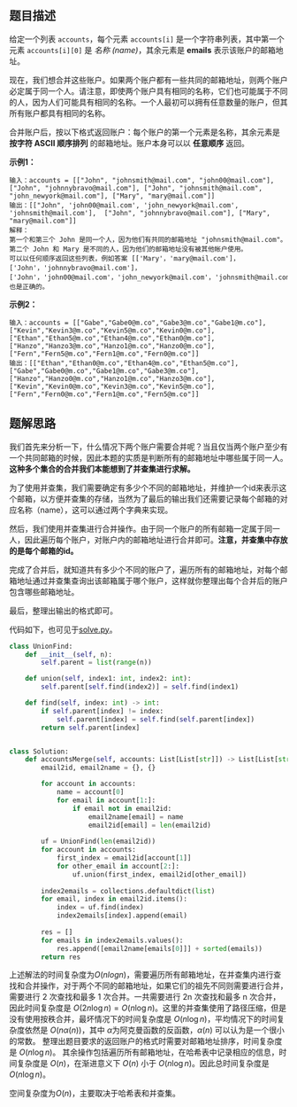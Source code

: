 ## 题目描述

给定一个列表 `accounts`，每个元素 `accounts[i]` 是一个字符串列表，其中第一个元素 `accounts[i][0]` 是 *名称 (name)*，其余元素是 **emails** 表示该账户的邮箱地址。

现在，我们想合并这些账户。如果两个账户都有一些共同的邮箱地址，则两个账户必定属于同一个人。请注意，即使两个账户具有相同的名称，它们也可能属于不同的人，因为人们可能具有相同的名称。一个人最初可以拥有任意数量的账户，但其所有账户都具有相同的名称。

合并账户后，按以下格式返回账户：每个账户的第一个元素是名称，其余元素是 **按字符 ASCII 顺序排列** 的邮箱地址。账户本身可以以 **任意顺序** 返回。

**示例1：**
```
输入：accounts = [["John", "johnsmith@mail.com", "john00@mail.com"], ["John", "johnnybravo@mail.com"], ["John", "johnsmith@mail.com", "john_newyork@mail.com"], ["Mary", "mary@mail.com"]]
输出：[["John", 'john00@mail.com', 'john_newyork@mail.com', 'johnsmith@mail.com'],  ["John", "johnnybravo@mail.com"], ["Mary", "mary@mail.com"]]
解释：
第一个和第三个 John 是同一个人，因为他们有共同的邮箱地址 "johnsmith@mail.com"。 
第二个 John 和 Mary 是不同的人，因为他们的邮箱地址没有被其他帐户使用。
可以以任何顺序返回这些列表，例如答案 [['Mary'，'mary@mail.com']，['John'，'johnnybravo@mail.com']，
['John'，'john00@mail.com'，'john_newyork@mail.com'，'johnsmith@mail.com']] 也是正确的。
```

**示例2：**
```
输入：accounts = [["Gabe","Gabe0@m.co","Gabe3@m.co","Gabe1@m.co"],["Kevin","Kevin3@m.co","Kevin5@m.co","Kevin0@m.co"],["Ethan","Ethan5@m.co","Ethan4@m.co","Ethan0@m.co"],["Hanzo","Hanzo3@m.co","Hanzo1@m.co","Hanzo0@m.co"],["Fern","Fern5@m.co","Fern1@m.co","Fern0@m.co"]]
输出：[["Ethan","Ethan0@m.co","Ethan4@m.co","Ethan5@m.co"],["Gabe","Gabe0@m.co","Gabe1@m.co","Gabe3@m.co"],["Hanzo","Hanzo0@m.co","Hanzo1@m.co","Hanzo3@m.co"],["Kevin","Kevin0@m.co","Kevin3@m.co","Kevin5@m.co"],["Fern","Fern0@m.co","Fern1@m.co","Fern5@m.co"]]
```


## 题解思路

我们首先来分析一下，什么情况下两个账户需要合并呢？当且仅当两个账户至少有一个共同邮箱的时候，因此本题的实质是判断所有的邮箱地址中哪些属于同一人。**这种多个集合的合并我们本能想到了并查集进行求解。**

为了使用并查集，我们需要确定有多少个不同的邮箱地址，并维护一个id来表示这个邮箱，以方便并查集的存储，当然为了最后的输出我们还需要记录每个邮箱的对应名称（name），这可以通过两个字典来实现。

然后，我们使用并查集进行合并操作。由于同一个账户的所有邮箱一定属于同一人，因此遍历每个账户，对账户内的邮箱地址进行合并即可。**注意，并查集中存放的是每个邮箱的id。**

完成了合并后，就知道共有多少个不同的账户了，遍历所有的邮箱地址，对每个邮箱地址通过并查集查询出该邮箱属于哪个账户，这样就你整理出每个合并后的账户包含哪些邮箱地址。

最后，整理出输出的格式即可。

代码如下，也可见于[solve.py](./solve.py)。

```python
class UnionFind:
    def __init__(self, n):
        self.parent = list(range(n))

    def union(self, index1: int, index2: int):
        self.parent[self.find(index2)] = self.find(index1)

    def find(self, index: int) -> int:
        if self.parent[index] != index:
            self.parent[index] = self.find(self.parent[index])
        return self.parent[index]


class Solution:
    def accountsMerge(self, accounts: List[List[str]]) -> List[List[str]]:
        email2id, email2name = {}, {}

        for account in accounts:
            name = account[0]
            for email in account[1:]:
                if email not in email2id:
                    email2name[email] = name
                    email2id[email] = len(email2id)
        
        uf = UnionFind(len(email2id))
        for account in accounts:
            first_index = email2id[account[1]]
            for other_email in account[2:]:
                uf.union(first_index, email2id[other_email])
        
        index2emails = collections.defaultdict(list)
        for email, index in email2id.items():
            index = uf.find(index)
            index2emails[index].append(email)
        
        res = []
        for emails in index2emails.values():
            res.append([email2name[emails[0]]] + sorted(emails))
        return res
```

上述解法的时间复杂度为$O(nlogn)$，需要遍历所有邮箱地址，在并查集内进行查找和合并操作，对于两个不同的邮箱地址，如果它们的祖先不同则需要进行合并，需要进行 2 次查找和最多 1 次合并。一共需要进行 2n 次查找和最多 n 次合并，因此时间复杂度是 $O(2n \log n)=O(n \log n)$。这里的并查集使用了路径压缩，但是没有使用按秩合并，最坏情况下的时间复杂度是 $O(n \log n)$，平均情况下的时间复杂度依然是 $O(n \alpha (n))$，其中 $\alpha$为阿克曼函数的反函数，$\alpha (n)$ 可以认为是一个很小的常数。
整理出题目要求的返回账户的格式时需要对邮箱地址排序，时间复杂度是 $O(n \log n)$。
其余操作包括遍历所有邮箱地址，在哈希表中记录相应的信息，时间复杂度是 $O(n)$，在渐进意义下 $O(n)$ 小于 $O(n \log n)$。因此总时间复杂度是 $O(n \log n)$。

空间复杂度为$O(n)$，主要取决于哈希表和并查集。
